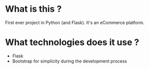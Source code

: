 # What is this ?

First ever project in Python (and Flask). It's an eCommerce platform.

# What technologies does it use ?

- Flask
- Bootstrap for simplicity during the development process
